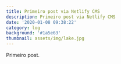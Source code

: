 ```yaml
---
title: Primeiro post via Netlify CMS
description: Primeiro post via Netlify CMS
date: '2020-01-08 09:38:22'
category: log
background: '#1a5e63'
thumbnail: assets/img/lake.jpg
---
```

Primeiro post.
